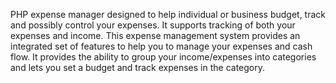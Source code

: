 PHP expense manager designed to help individual or business budget, track and possibly control your expenses. It supports tracking of both your expenses and income. This expense management system provides an integrated set of features to help you to manage your expenses and cash flow. It provides the ability to group your income/expenses into categories and lets you set a budget and track expenses in the category.